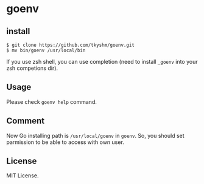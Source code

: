 # goenv

## install

```
$ git clone https://github.com/tkyshm/goenv.git
$ mv bin/goenv /usr/local/bin
```

If you use zsh shell, you can use completion (need to install `_goenv` into your zsh competions dir).


## Usage
Please check `goenv help` command.

## Comment
Now Go installing path is `/usr/local/goenv` in `goenv`. So, you should set parmission to be able to access with own user.

## License
MIT License.
